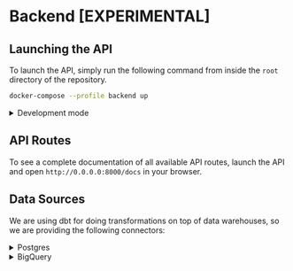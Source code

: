# Backend [EXPERIMENTAL]

## Launching the API

To launch the API, simply run the following command from inside the `root` directory of the repository.

```zsh
docker-compose --profile backend up
```

<details>
    <summary>Development mode</summary>

#### Installation

First, install the dependencies in a new virtual environment by running the following command from inside the 
`kuwala/core/backend` directory:

```zsh
pip install --no-cache-dir -r requirements.txt
```

To set up a new virtual environment, you can follow the steps outlined 
[here](https://packaging.python.org/en/latest/guides/installing-using-pip-and-virtual-environments/).

#### Launching

First, start the backend database by running the following command from inside the `root` directory of the repository:

```zsh
docker-compose --profile backend_database up
```

After you installed all requirements, you can launch the API by running the following command from inside the 
`kuwala/core/backend` directory:

```zsh
python3 app/main.py
```

To force the API server to reload everytime when code changes have been detected, simply pass `--dev=True` as a 
parameter when launching the API.

```zsh
python3 app/main.py --dev=True
```

**Important:** You need to set the following environment variables:

```dotenv
DATABASE_USER=kuwala
DATABASE_PASSWORD=password
DATABASE_NAME=kuwala
DATABASE_HOST=localhost
```
</details>

## API Routes

To see a complete documentation of all available API routes, launch the API and open `http://0.0.0.0:8000/docs` in your 
browser.


## Data Sources

We are using dbt for doing transformations on top of data warehouses, so we are providing the following connectors:

<details>
    <summary>Postgres</summary>

#### Connection parameters

- host
- port
- user
- password
- database

#### Table parameters

- data_source_id
- schema_name
- table_name

</details>

<details>
    <summary>BigQuery</summary>

#### Connection parameters

- credentials_json
  - type
  - project_id
  - private_key_id
  - private_key
  - client_email
  - client_id
  - auth_uri
  - token_uri
  - auth_provider_x509_cert_url
  - client_x509_cert_url

#### Table parameters

- data_source_id
- project_name
- dataset_name
- table_name

</details>
